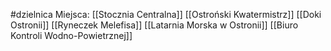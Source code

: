 #dzielnica
Miejsca: 
[[Stocznia Centralna]]
[[Ostroński Kwatermistrz]]
[[Doki Ostronii]]
[[Ryneczek Melefisa]]
[[Latarnia Morska w Ostronii]]
[[Biuro Kontroli Wodno-Powietrznej]]